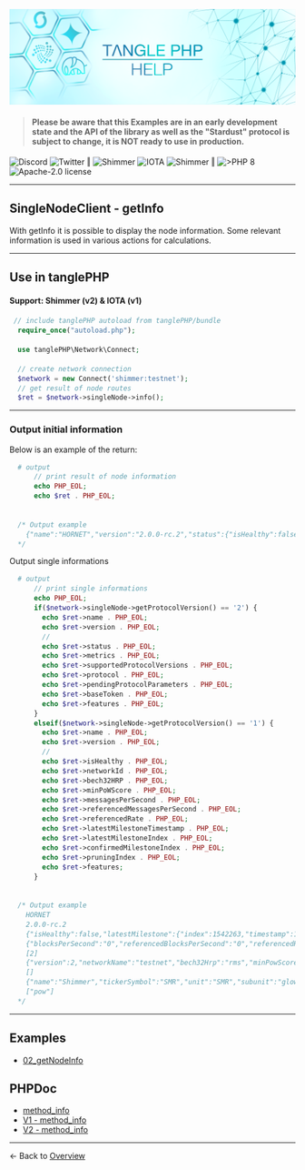 ![](.meta/Banner.png)

> #### Please be aware that this Examples are in an early development state and the API of the library as well as the "Stardust" protocol is subject to change, it is NOT ready to use in production.

<a href="https://discord.iota.org/" style="text-decoration:none;"><img src="https://img.shields.io/badge/Discord-9cf.svg?style=social&logo=discord" alt="Discord"></a>
<a href="https://twitter.com/tanglePHP/" style="text-decoration:none;"><img src="https://img.shields.io/badge/Twitter-@tanglePHP-9cf.svg?style=social&logo=twitter" alt="Twitter"></a> ‖
<a href="https://www.tanglephp.com/" style="text-decoration:none;"><img src="https://img.shields.io/badge/tanglePHP-grey?style=flat-square&logo=tanglePHP" alt="Shimmer"></a>
<a href="https://www.iota.org/" style="text-decoration:none;"><img src="https://img.shields.io/badge/IOTA-grey?style=flat-square&logo=iota" alt="IOTA"></a>
<a href="https://www.shimmer.network/" style="text-decoration:none;"><img src="https://img.shields.io/badge/Shimmer-grey?style=flat-square&logo=shimmer" alt="Shimmer"></a> ‖
<a href="https://www.php.net/" style="text-decoration:none;"><img src="https://img.shields.io/badge/PHP->= 8.1.x-blue?style=flat-square&logo=php" alt=">PHP 8"></a>
<a href="https://github.com/iota-community/iota.php/LICENSE" style="text-decoration:none;"><img src="https://img.shields.io/badge/license-Apache--2.0-green?style=flat-square" alt="Apache-2.0 license"></a>

---

## SingleNodeClient - getInfo

With getInfo it is possible to display the node information. Some relevant information is used in various actions for calculations.

---

## Use in tanglePHP

#### Support: Shimmer (v2) & IOTA (v1)


```PHP
 // include tanglePHP autoload from tanglePHP/bundle
  require_once("autoload.php");

  use tanglePHP\Network\Connect;

  // create network connection
  $network = new Connect('shimmer:testnet');
  // get result of node routes
  $ret = $network->singleNode->info();
```

---

### Output initial information
Below is an example of the return:

```PHP
  # output
      // print result of node information
      echo PHP_EOL;
      echo $ret . PHP_EOL;
      
  
  /* Output example
    {"name":"HORNET","version":"2.0.0-rc.2","status":{"isHealthy":false,"latestMilestone":{"index":1542263,"timestamp":1665846660,"milestoneId":"0xd533ea342a0faf0adf1fee6861eb4d6a98ebeb7a197fac8c9e2ac878e20ea249"},"confirmedMilestone":{"index":1542263,"timestamp":1665846660,"milestoneId":"0xd533ea342a0faf0adf1fee6861eb4d6a98ebeb7a197fac8c9e2ac878e20ea249"},"pruningIndex":1241694},"metrics":{"blocksPerSecond":"0","referencedBlocksPerSecond":"0","referencedRate":"0"},"supportedProtocolVersions":[2],"protocol":{"version":2,"networkName":"testnet","bech32Hrp":"rms","minPowScore":1500,"belowMaxDepth":15,"rentStructure":{"vByteCost":100,"vByteFactorData":1,"vByteFactorKey":10},"tokenSupply":"1450896407249092"},"pendingProtocolParameters":[],"baseToken":{"name":"Shimmer","tickerSymbol":"SMR","unit":"SMR","subunit":"glow","decimals":6,"useMetricPrefix":false},"features":["pow"]}
  */
```

Output single informations

```PHP
  # output
      // print single informations
      echo PHP_EOL;
      if($network->singleNode->getProtocolVersion() == '2') {
        echo $ret->name . PHP_EOL;
        echo $ret->version . PHP_EOL;
        //
        echo $ret->status . PHP_EOL;
        echo $ret->metrics . PHP_EOL;
        echo $ret->supportedProtocolVersions . PHP_EOL;
        echo $ret->protocol . PHP_EOL;
        echo $ret->pendingProtocolParameters . PHP_EOL;
        echo $ret->baseToken . PHP_EOL;
        echo $ret->features . PHP_EOL;
      }
      elseif($network->singleNode->getProtocolVersion() == '1') {
        echo $ret->name . PHP_EOL;
        echo $ret->version . PHP_EOL;
        //
        echo $ret->isHealthy . PHP_EOL;
        echo $ret->networkId . PHP_EOL;
        echo $ret->bech32HRP . PHP_EOL;
        echo $ret->minPoWScore . PHP_EOL;
        echo $ret->messagesPerSecond . PHP_EOL;
        echo $ret->referencedMessagesPerSecond . PHP_EOL;
        echo $ret->referencedRate . PHP_EOL;
        echo $ret->latestMilestoneTimestamp . PHP_EOL;
        echo $ret->latestMilestoneIndex . PHP_EOL;
        echo $ret->confirmedMilestoneIndex . PHP_EOL;
        echo $ret->pruningIndex . PHP_EOL;
        echo $ret->features;
      }
      
  
  /* Output example
    HORNET
    2.0.0-rc.2
    {"isHealthy":false,"latestMilestone":{"index":1542263,"timestamp":1665846660,"milestoneId":"0xd533ea342a0faf0adf1fee6861eb4d6a98ebeb7a197fac8c9e2ac878e20ea249"},"confirmedMilestone":{"index":1542263,"timestamp":1665846660,"milestoneId":"0xd533ea342a0faf0adf1fee6861eb4d6a98ebeb7a197fac8c9e2ac878e20ea249"},"pruningIndex":1241694}
    {"blocksPerSecond":"0","referencedBlocksPerSecond":"0","referencedRate":"0"}
    [2]
    {"version":2,"networkName":"testnet","bech32Hrp":"rms","minPowScore":1500,"belowMaxDepth":15,"rentStructure":{"vByteCost":100,"vByteFactorData":1,"vByteFactorKey":10},"tokenSupply":"1450896407249092"}
    []
    {"name":"Shimmer","tickerSymbol":"SMR","unit":"SMR","subunit":"glow","decimals":6,"useMetricPrefix":false}
    ["pow"]
  */
```

---

## Examples

+ [02_getNodeInfo](https://github.com/tanglePHP/bundle/blob/main/examples/src/singlenode-client/Simple/02_getNodeInfo.php)

## PHPDoc

+ [method_info](https://tanglephp.com/phpdoc/classes/tanglePHP-SingleNodeClient-Connector.html#method_info)
+ [V1 - method_info](https://tanglephp.com/phpdoc/classes/tanglePHP-SingleNodeClient-ConnectorV1.html#method_info)
+ [V2 - method_info](https://tanglephp.com/phpdoc/classes/tanglePHP-SingleNodeClient-ConnectorV2.html#method_info)

---

<- Back to [Overview](000_index.md)